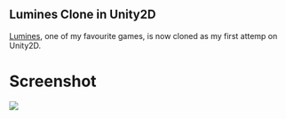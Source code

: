 Lumines Clone in Unity2D
---

[Lumines](https://en.wikipedia.org/wiki/Lumines), one of my favourite games, is now cloned as my first attemp on Unity2D. 

# Screenshot 

![](http://i.cubeupload.com/4C2mlH.png)
